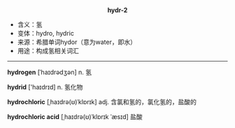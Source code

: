 
**<center>hydr-2</center>**

- <span class="definition">含义：氢</span>
- <span class="definition">变体：hydro, hydric</span>
- <span class="definition">来源：希腊单词hydor（意为water，即水）</span>
- <span class="definition">用途：构成氢相关词汇</span>

---

<span class="vocabulary">**hydrogen**</span> [ˈhaɪdrədʒən] n. 氢

<span class="vocabulary">**hydrid**</span> ['haɪdrɪd] n. 氢化物

<span class="vocabulary">**hydrochloric**</span> [ˌhaɪdrə(ʊ)ˈklɒrɪk] adj. 含氯和氢的，氯化氢的，盐酸的

<span class="vocabulary">**hydrochloric acid**</span> [ˌhaɪdrə(ʊ)ˈklɒrɪk ˈæsɪd] 盐酸 

